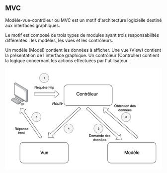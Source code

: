 ## MVC

Modèle-vue-contrôleur ou MVC est un motif d'architecture logicielle destiné aux interfaces graphiques.

Le motif est composé de trois types de modules ayant trois responsabilités différentes : les modèles, les vues et les contrôleurs.

Un modèle (Model) contient les données à afficher.
Une vue (View) contient la présentation de l'interface graphique.
Un contrôleur (Controller) contient la logique concernant les actions effectuées par l'utilisateur.

![Texte alternatif](/File/Language/Architecture/mvc.png)